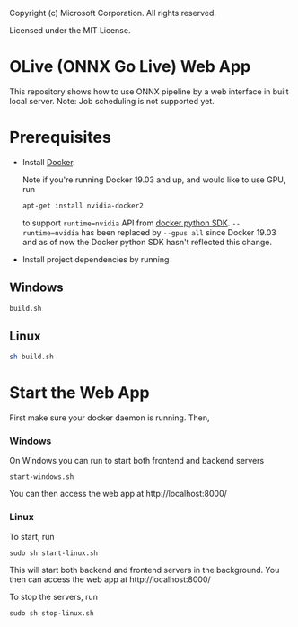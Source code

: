 Copyright (c) Microsoft Corporation. All rights reserved.

Licensed under the MIT License.


# OLive (ONNX Go Live) Web App

This repository shows how to use ONNX pipeline by a web interface in built local server. Note: Job scheduling is not supported yet. 

# Prerequisites
- Install [Docker](https://docs.docker.com/install/).

    Note if you're running Docker 19.03 and up, and would like to use GPU, run 

    ```bash
    apt-get install nvidia-docker2
    ``` 
    
    to support `runtime=nvidia` API from [docker python SDK](https://github.com/docker/docker-py). `--runtime=nvidia` has been replaced by `--gpus all` since Docker 19.03 and as of now the Docker python SDK hasn't reflected this change. 

- Install project dependencies by running 
## Windows
```bash
build.sh
```

## Linux
```bash
sh build.sh
```

# Start the Web App
First make sure your docker daemon is running. Then, 

### Windows
On Windows you can run to start both frontend and backend servers
```
start-windows.sh
```
You can then access the web app at http://localhost:8000/ 

### Linux
To start, run
```
sudo sh start-linux.sh
```
This will start both backend and frontend servers in the background. You then can access the web app at http://localhost:8000/

To stop the servers, run
```
sudo sh stop-linux.sh
```


